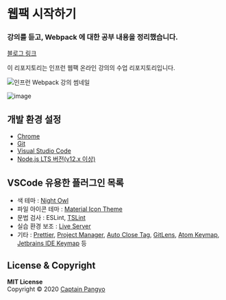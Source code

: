 # 웹팩 시작하기 

### 강의를 듣고, Webpack 에 대한 공부 내용을 정리했습니다.
[블로그 링크](https://velog.io/@euntaek419/Webpack)

이 리포지토리는 인프런 웹팩 온라인 강의의 수업 리포지토리입니다.

![인프런 Webpack 강의 썸네일](https://cdn.inflearn.com/public/courses/324959/course_cover/10b37838-44cc-4833-ac1c-18c22bad5a25/1.png)

![image](https://github.com/euntaek419/EunTaek-TIL/assets/100109284/5b5c029d-4bd2-4866-a24b-5db3ed5f0256)


## 개발 환경 설정

- [Chrome](https://www.google.com/intl/ko/chrome/)
- [Git](https://git-scm.com/downloads)
- [Visual Studio Code](https://code.visualstudio.com/)
- [Node.js LTS 버전(v12.x 이상)](https://nodejs.org/ko/)

## VSCode 유용한 플러그인 목록

- 색 테마 : [Night Owl](https://marketplace.visualstudio.com/items?itemName=sdras.night-owl)
- 파일 아이콘 테마 : [Material Icon Theme](https://marketplace.visualstudio.com/items?itemName=PKief.material-icon-theme)
- 문법 검사 : ESLint, [TSLint](https://marketplace.visualstudio.com/items?itemName=eg2.tslint)
- 실습 환경 보조 : [Live Server](https://marketplace.visualstudio.com/items?itemName=ritwickdey.LiveServer)
- 기타 : [Prettier](https://marketplace.visualstudio.com/items?itemName=esbenp.prettier-vscode), [Project Manager](https://marketplace.visualstudio.com/items?itemName=alefragnani.project-manager), [Auto Close Tag](https://marketplace.visualstudio.com/items?itemName=formulahendry.auto-close-tag), [GitLens](https://marketplace.visualstudio.com/items?itemName=eamodio.gitlens), [Atom Keymap](https://marketplace.visualstudio.com/items?itemName=ms-vscode.atom-keybindings), [Jetbrains IDE Keymap](https://marketplace.visualstudio.com/items?itemName=isudox.vscode-jetbrains-keybindings) 등

## License & Copyright

**MIT License** <br>
Copyright © 2020 [Captain Pangyo](https://joshua1988.github.io/)
